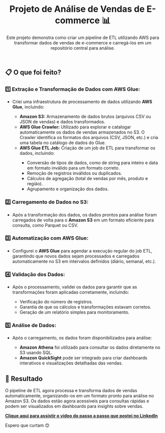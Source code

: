 <!DOCTYPE html>
<html lang="en">
<head>
  <meta charset="UTF-8">
  <meta name="viewport" content="width=device-width, initial-scale=1.0">
</head>
<body>
  <div class="container">
    <header>
      <h1>Projeto de Análise de Vendas de E-commerce 📊</h1>
      <p class="subtitle">Este projeto demonstra como criar um pipeline de ETL utilizando AWS para transformar dados de vendas de e-commerce e carregá-los em um repositório central para análise.</p>
    </header>
    <section>
      <h2>📋 O que foi feito?</h2>
      <h3>1️⃣ Extração e Transformação de Dados com AWS Glue:</h3>
      <ul>
        <li>Criei uma infraestrutura de processamento de dados utilizando <strong>AWS Glue</strong>, incluindo:</li>
        <ul>
          <li><strong>Amazon S3:</strong> Armazenamento de dados brutos (arquivos CSV ou JSON de vendas) e dados transformados.</li>
          <li><strong>AWS Glue Crawler:</strong> Utilizado para explorar e catalogar automaticamente os dados de vendas armazenados no S3. O Crawler identifica os formatos dos arquivos (CSV, JSON, etc.) e cria uma tabela no catálogo de dados do Glue.</li>
          <li><strong>AWS Glue ETL Job:</strong> Criação de um job de ETL para transformar os dados, incluindo:</li>
          <ul>
            <li>Conversão de tipos de dados, como de string para inteiro e data em formato inválido para um formato correto.</li>
            <li>Remoção de registros inválidos ou duplicados.</li>
            <li>Cálculos de agregação (total de vendas por mês, produto e região).</li>
            <li>Agrupamento e organização dos dados.</li>
          </ul>
        </ul>
      </ul>
      <h3>2️⃣ Carregamento de Dados no S3:</h3>
      <ul>
        <li>Após a transformação dos dados, os dados prontos para análise foram carregados de volta para o <strong>Amazon S3</strong> em um formato eficiente para consulta, como Parquet ou CSV.</li>
      </ul>
      <h3>3️⃣ Automatização com AWS Glue:</h3>
      <ul>
        <li>Configurei o <strong>AWS Glue</strong> para agendar a execução regular do job ETL, garantindo que novos dados sejam processados e carregados automaticamente no S3 em intervalos definidos (diário, semanal, etc.).</li>
      </ul>
      <h3>4️⃣ Validação dos Dados:</h3>
      <ul>
        <li>Após o processamento, validei os dados para garantir que as transformações foram aplicadas corretamente, incluindo:</li>
        <ul>
          <li>Verificação do número de registros.</li>
          <li>Garantia de que os cálculos e transformações estavam corretos.</li>
          <li>Geração de um relatório simples para monitoramento.</li>
        </ul>
      </ul>
      <h3>5️⃣ Análise de Dados:</h3>
      <ul>
        <li>Após o carregamento, os dados foram disponibilizados para análise:</li>
        <ul>
          <li><strong>Amazon Athena</strong> foi utilizado para consultar os dados diretamente no S3 usando SQL.</li>
          <li><strong>Amazon QuickSight</strong> pode ser integrado para criar dashboards interativos e visualizações detalhadas das vendas.</li>
        </ul>
      </ul>
    </section>
    <footer>
      <h2>🚀 Resultado</h2>
      <p>O pipeline de ETL agora processa e transforma dados de vendas automaticamente, organizando-os em um formato pronto para análise no Amazon S3. Os dados estão agora acessíveis para consultas rápidas e podem ser visualizados em dashboards para insights sobre vendas.</p>
      <strong><a href=""_blank">Clique aqui para assistir o vídeo do passo a passo que postei no LinkedIn</a></strong>
      <p>Espero que curtam 😊</p>
    </footer>
  </div>
</body>
</html>
